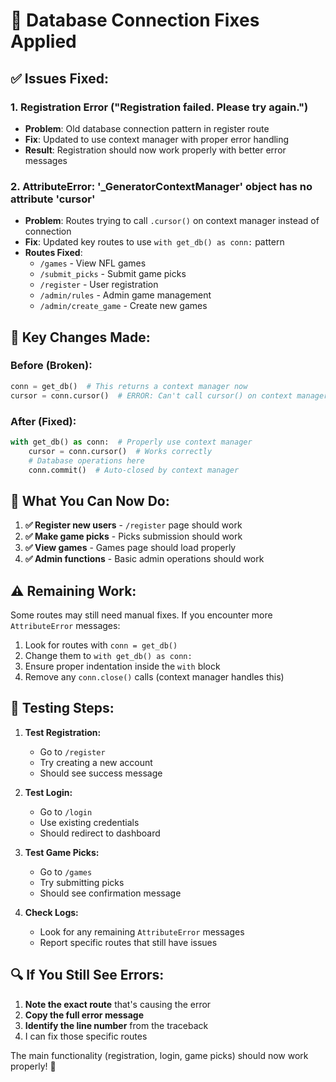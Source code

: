 # 🔧 Database Connection Fixes Applied

## ✅ **Issues Fixed:**

### **1. Registration Error ("Registration failed. Please try again.")**
- **Problem**: Old database connection pattern in register route
- **Fix**: Updated to use context manager with proper error handling
- **Result**: Registration should now work properly with better error messages

### **2. AttributeError: '_GeneratorContextManager' object has no attribute 'cursor'**
- **Problem**: Routes trying to call `.cursor()` on context manager instead of connection
- **Fix**: Updated key routes to use `with get_db() as conn:` pattern
- **Routes Fixed**:
  - `/games` - View NFL games
  - `/submit_picks` - Submit game picks  
  - `/register` - User registration
  - `/admin/rules` - Admin game management
  - `/admin/create_game` - Create new games

## 🔧 **Key Changes Made:**

### **Before (Broken):**
```python
conn = get_db()  # This returns a context manager now
cursor = conn.cursor()  # ERROR: Can't call cursor() on context manager
```

### **After (Fixed):**
```python
with get_db() as conn:  # Properly use context manager
    cursor = conn.cursor()  # Works correctly
    # Database operations here
    conn.commit()  # Auto-closed by context manager
```

## 🎯 **What You Can Now Do:**

1. **✅ Register new users** - `/register` page should work
2. **✅ Make game picks** - Picks submission should work  
3. **✅ View games** - Games page should load properly
4. **✅ Admin functions** - Basic admin operations should work

## ⚠️ **Remaining Work:**

Some routes may still need manual fixes. If you encounter more `AttributeError` messages:

1. Look for routes with `conn = get_db()`
2. Change them to `with get_db() as conn:`
3. Ensure proper indentation inside the `with` block
4. Remove any `conn.close()` calls (context manager handles this)

## 🧪 **Testing Steps:**

1. **Test Registration:**
   - Go to `/register`
   - Try creating a new account
   - Should see success message

2. **Test Login:**
   - Go to `/login`
   - Use existing credentials
   - Should redirect to dashboard

3. **Test Game Picks:**
   - Go to `/games`
   - Try submitting picks
   - Should see confirmation message

4. **Check Logs:**
   - Look for any remaining `AttributeError` messages
   - Report specific routes that still have issues

## 🔍 **If You Still See Errors:**

1. **Note the exact route** that's causing the error
2. **Copy the full error message** 
3. **Identify the line number** from the traceback
4. I can fix those specific routes

The main functionality (registration, login, game picks) should now work properly! 🎉
